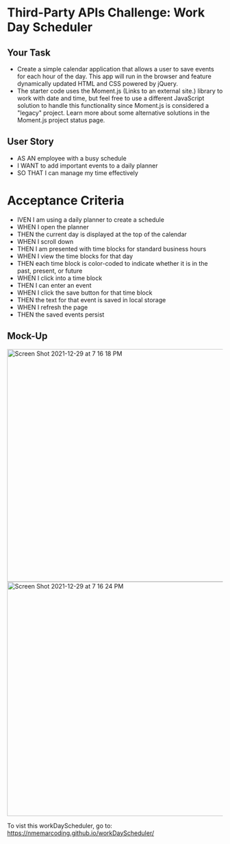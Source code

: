 #  Third-Party APIs Challenge: Work Day Scheduler
## Your Task

* Create a simple calendar application that allows a user to save events for each hour of the day. This app will run in the browser and feature dynamically updated HTML and CSS powered by jQuery.
* The starter code uses the Moment.js (Links to an external site.) library to work with date and time, but feel free to use a different JavaScript solution to handle this functionality since Moment.js is considered a "legacy" project. Learn more about some alternative solutions in the Moment.js project status page.

## User Story
* AS AN employee with a busy schedule
* I WANT to add important events to a daily planner
* SO THAT I can manage my time effectively
# Acceptance Criteria
* IVEN I am using a daily planner to create a schedule
* WHEN I open the planner
* THEN the current day is displayed at the top of the calendar
* WHEN I scroll down
* THEN I am presented with time blocks for standard business hours
* WHEN I view the time blocks for that day
* THEN each time block is color-coded to indicate whether it is in the past, present, or future
* WHEN I click into a time block
* THEN I can enter an event
* WHEN I click the save button for that time block
* THEN the text for that event is saved in local storage
* WHEN I refresh the page
* THEN the saved events persist

## Mock-Up

<img width="542" alt="Screen Shot 2021-12-29 at 7 16 18 PM" src="https://user-images.githubusercontent.com/94582549/147719016-3835ff14-4241-42e1-a8e7-1e4ae3746726.png">

<img width="546" alt="Screen Shot 2021-12-29 at 7 16 24 PM" src="https://user-images.githubusercontent.com/94582549/147719019-164a33a5-a876-4b75-8d8c-fcd81125c576.png">


To vist this workDayScheduler, go to: https://nmemarcoding.github.io/workDayScheduler/